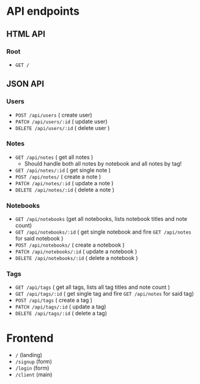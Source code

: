 # API endpoints

## HTML API
### Root
  - `GET /`

## JSON API

### Users
  - `POST /api/users` ( create user)
  - `PATCH /api/users/:id` ( update user)
  - `DELETE /api/users/:id` ( delete user )

### Notes
  - `GET /api/notes` ( get all notes )
    * Should handle both all notes by notebook and all notes by tag!
  - `GET /api/notes/:id` ( get single note )
  - `POST /api/notes/` ( create a note )
  - `PATCH /api/notes/:id` ( update a note )
  - `DELETE /api/notes/:id` ( delete a note )

### Notebooks
  - `GET /api/notebooks` (get all notebooks, lists notebook titles and note count)
  - `GET /api/notebooks/:id` ( get single notebook and fire `GET /api/notes` for said notebook )
  - `POST /api/notebooks/` ( create a notebook )
  - `PATCH /api/notebooks/:id` ( update a notebook )
  - `DELETE /api/notebooks/:id` ( delete a notebook )

### Tags
  - `GET /api/tags` ( get all tags, lists all tag titles and note count )
  - `GET /api/tags/:id` ( get single tag and fire `GET /api/notes` for said tag)
  - `POST /api/tags` ( create a tag )
  - `PATCH /api/tags/:id` ( update a tag)
  - `DELETE /api/tags/:id` ( delete a tag)

# Frontend
* `/` (landing)
* `/signup` (form)
* `/login` (form)
* `/client` (main)
